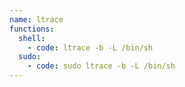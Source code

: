 ```yaml
---
name: ltrace
functions:
  shell:
    - code: ltrace -b -L /bin/sh
  sudo:
    - code: sudo ltrace -b -L /bin/sh
---
```

